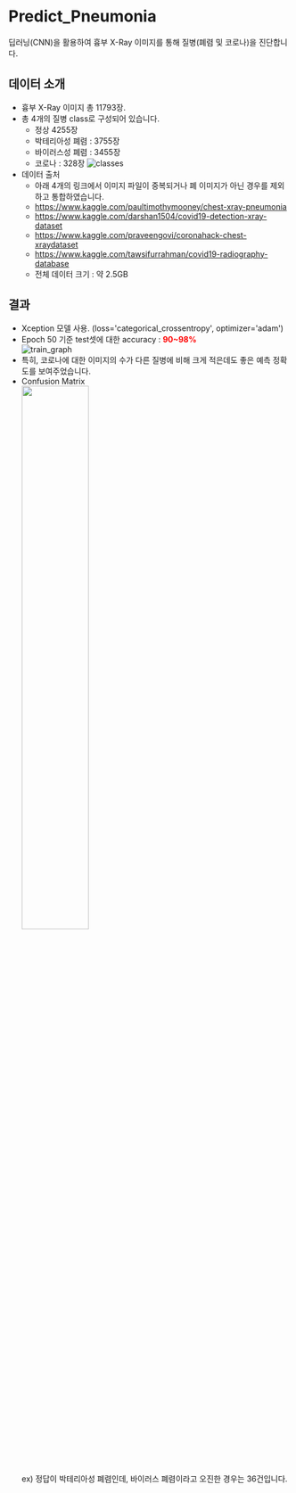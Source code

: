 # Predict_Pneumonia
딥러닝(CNN)을 활용하여 흉부 X-Ray 이미지를 통해 질병(폐렴 및 코로나)을 진단합니다.

## 데이터 소개
- 흉부 X-Ray 이미지 총 11793장.
- 총 4개의 질병 class로 구성되어 있습니다.
  - 정상 4255장
  - 박테리아성 폐렴 : 3755장
  - 바이러스성 폐렴 : 3455장
  - 코로나 : 328장
  ![classes](https://user-images.githubusercontent.com/37574274/89997891-bf0b1a80-dcc7-11ea-84c5-d457c71ecc0a.png)
- 데이터 출처
  - 아래 4개의 링크에서 이미지 파일이 중복되거나 폐 이미지가 아닌 경우를 제외하고 통합하였습니다.
  - https://www.kaggle.com/paultimothymooney/chest-xray-pneumonia
  - https://www.kaggle.com/darshan1504/covid19-detection-xray-dataset
  - https://www.kaggle.com/praveengovi/coronahack-chest-xraydataset
  - https://www.kaggle.com/tawsifurrahman/covid19-radiography-database
  - 전체 데이터 크기 : 약 2.5GB
  
## 결과
- Xception 모델 사용. (loss='categorical_crossentropy', optimizer='adam')
- Epoch 50 기준 test셋에 대한 accuracy : <span style="color:red">**90~98%**</span><br/>
  ![train_graph](https://user-images.githubusercontent.com/37574274/91636157-52b74780-ea39-11ea-877f-70e13ca4e184.png)
- 특히, 코로나에 대한 이미지의 수가 다른 질병에 비해 크게 적은데도 좋은 예측 정확도를 보여주었습니다.
- Confusion Matrix
  <br/><img src="https://user-images.githubusercontent.com/37574274/91636158-54810b00-ea39-11ea-9d31-66636fc8b585.png" width="50%" height="50%" /><br/>
  ex) 정답이 박테리아성 폐렴인데, 바이러스 폐렴이라고 오진한 경우는 36건입니다.
